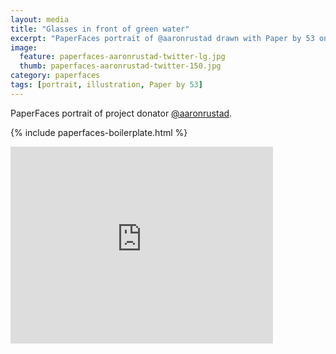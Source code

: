 ```yaml
---
layout: media
title: "Glasses in front of green water"
excerpt: "PaperFaces portrait of @aaronrustad drawn with Paper by 53 on an iPad."
image: 
  feature: paperfaces-aaronrustad-twitter-lg.jpg
  thumb: paperfaces-aaronrustad-twitter-150.jpg
category: paperfaces
tags: [portrait, illustration, Paper by 53]
---
```


PaperFaces portrait of project donator [@aaronrustad](http://twitter.com/aaronrustad).

{% include paperfaces-boilerplate.html %}

<iframe width="420" height="315" src="http://www.youtube.com/embed/zrpoGw7A_hY" frameborder="0"> </iframe>